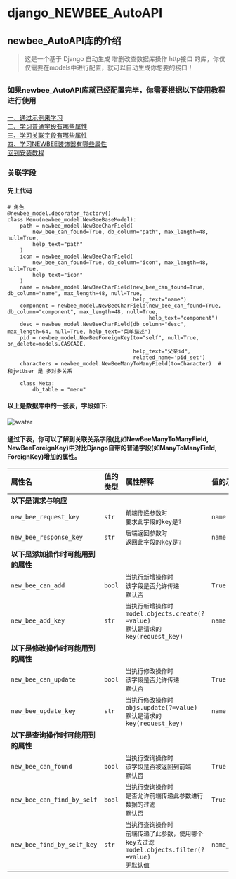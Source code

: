 # django_NEWBEE_AutoAPI
## newbee_AutoAPI库的介绍
> 这是一个基于 Django 自动生成 增删改查数据库操作 http接口 的库，你仅仅需要在models中进行配置，就可以自动生成你想要的接口！

##  

### 如果newbee_AutoAPI库就已经配置完毕，你需要根据以下使用教程进行使用
[一、通过示例来学习](https://github.com/yuedashen88/newbee/blob/master/LearningByExample.md)<br>
[二、学习普通字段有哪些属性](https://github.com/yuedashen88/newbee/blob/master/LearningByExample.md)<br>
[三、学习关联字段有哪些属性](https://github.com/yuedashen88/newbee/blob/master/LearningByExample.md)<br>
[四、学习NEWBEE装饰器有哪些属性](https://github.com/yuedashen88/newbee/blob/master/LearningByExample.md)<br>
[回到安装教程](https://github.com/yuedashen88/newbee/blob/master/README.md)<br>



### 关联字段
#### 先上代码
```
# 角色
@newbee_model.decorator_factory()
class Menu(newbee_model.NewBeeBaseModel):
    path = newbee_model.NewBeeCharField(
        new_bee_can_found=True, db_column="path", max_length=48, null=True,
        help_text="path"
    )
    icon = newbee_model.NewBeeCharField(
        new_bee_can_found=True, db_column="icon", max_length=48, null=True,
        help_text="icon"
    )
    name = newbee_model.NewBeeCharField(new_bee_can_found=True, db_column="name", max_length=48, null=True,
                                        help_text="name")
    component = newbee_model.NewBeeCharField(new_bee_can_found=True, db_column="component", max_length=48, null=True,
                                             help_text="component")
    desc = newbee_model.NewBeeCharField(db_column="desc", max_length=64, null=True, help_text="菜单描述")
    pid = newbee_model.NewBeeForeignKey(to="self", null=True, on_delete=models.CASCADE,
                                        help_text="父亲id",
                                        related_name='pid_set')
    characters = newbee_model.NewBeeManyToManyField(to=Character)  # 和jwtUser 是 多对多关系

    class Meta:
        db_table = "menu"
```

#### 以上是数据库中的一张表，字段如下:

![avatar](https://github.com/yuedashen88/newbee/blob/master/images/menu.png)

#### 通过下表，你可以了解到关联关系字段(比如NewBeeManyToManyField, NewBeeForeignKey)中对比Django自带的普通字段(如ManyToManyField, ForeignKey)增加的属性。
| 属性名  | 值的类型  | 属性解释  | 值的示例  |
|:----------|:----------|:----------|:----------|
|**以下是请求与响应**|
|`new_bee_request_key `|`str`|`前端传递参数时`<br>`要求此字段的key是?`|`name`|
|`new_bee_response_key `|`str`|`后端返回参数时`<br>`返回此字段的key是?`|`name`|
|**以下是添加操作时可能用到的属性**|
|`new_bee_can_add`|`bool`|`当执行新增操作时`<br>`该字段是否允许传递`<br>`默认否`|`True`|
|`new_bee_add_key`|`str`|`当执行新增操作时`<br>`model.objects.create(?=value)`<br>`默认是请求的key(request_key)`|`name`|
|**以下是修改操作时可能用到的属性**|
|`new_bee_can_update`|`bool`|`当执行修改操作时`<br>`该字段是否允许传递`<br>`默认否`|`True`|
|`new_bee_update_key`|`str`|`当执行修改操作时`<br>`objs.update(?=value)`<br>`默认是请求的key(request_key)`|`name`|
|**以下是查询操作时可能用到的属性**|
|`new_bee_can_found`|`bool`|`当执行查询操作时`<br>`该字段是否被返回到前端`<br>`默认否`|`True`|
|`new_bee_can_find_by_self`|`bool`|`当执行查询操作时`<br>`是否允许前端传递此参数进行数据的过滤`<br>`默认否`|`True`|
|`new_bee_find_by_self_key `|`str`|`当执行查询操作时`<br>`前端传递了此参数，使用哪个key去过滤`<br>`model.objects.filter(?=value)`<br>`无默认值`|`name__icontains`|

